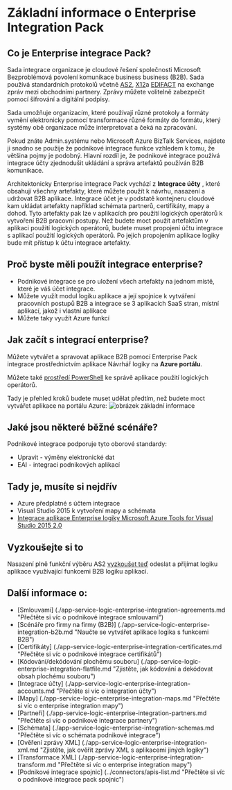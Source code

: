 <properties 
    pageTitle="Základní informace o integraci podnikových | Služba Microsoft Azure aplikací | Microsoft Azure" 
    description="Použití funkcí podnikové integrace povolit obrázku a integrace scénáře pro firmy pomocí aplikace logiky" 
    services="logic-apps" 
    documentationCenter=".net,nodejs,java"
    authors="msftman" 
    manager="erikre" 
    editor="cgronlun"/>

<tags 
    ms.service="logic-apps" 
    ms.workload="integration" 
    ms.tgt_pltfrm="na" 
    ms.devlang="na" 
    ms.topic="article" 
    ms.date="09/08/2016" 
    ms.author="deonhe"/>

# <a name="overview-of-the-enterprise-integration-pack"></a>Základní informace o Enterprise Integration Pack

## <a name="what-is-the-enterprise-integration-pack"></a>Co je Enterprise integrace Pack?
Sada integrace organizace je cloudové řešení společnosti Microsoft Bezproblémová povolení komunikace business business (B2B). Sada používá standardních protokolů včetně [AS2](./app-service-logic-enterprise-integration-as2.md), [X12](./app-service-logic-enterprise-integration-x12.md)a [EDIFACT](./app-service-logic-enterprise-integration-edifact.md) na exchange zpráv mezi obchodními partnery. Zprávy můžete volitelně zabezpečit pomocí šifrování a digitální podpisy. 

Sada umožňuje organizacím, které používají různé protokoly a formáty vymění elektronicky pomocí transformace různé formáty do formátu, který systémy obě organizace může interpretovat a čeká na zpracování. 

Pokud znáte Admin.systému nebo Microsoft Azure BizTalk Services, najdete ji snadno se použije že podnikové integrace funkce vzhledem k tomu, že většina pojmy je podobný. Hlavní rozdíl je, že podnikové integrace používá integrace účty zjednodušit ukládání a správa artefaktů používán B2B komunikace. 

Architektonicky Enterprise integrace Pack vychází z **Integrace účty** , které obsahují všechny artefakty, které můžete použít k návrhu, nasazení a udržovat B2B aplikace. Integrace účet je v podstatě kontejneru cloudové kam ukládat artefakty například schémata partnerů, certifikáty, mapy a dohod. Tyto artefakty pak lze v aplikacích pro použití logických operátorů k vytvoření B2B pracovní postupy. Než budete moct použít artefaktům v aplikaci použití logických operátorů, budete muset propojení účtu integrace s aplikací použití logických operátorů. Po jejich propojením aplikace logiky bude mít přístup k účtu integrace artefakty.  

## <a name="why-should-you-use-enterprise-integration"></a>Proč byste měli použít integrace enterprise?
- Podnikové integrace se pro uložení všech artefakty na jednom místě, které je váš účet integrace. 
- Můžete využít modul logiku aplikace a její spojnice k vytváření pracovních postupů B2B a integrace se 3 aplikacích SaaS stran, místní aplikací, jakož i vlastní aplikace
- Můžete taky využít Azure funkcí

## <a name="how-to-get-started-with-enterprise-integration"></a>Jak začít s integrací enterprise?
Můžete vytvářet a spravovat aplikace B2B pomocí Enterprise Pack integrace prostřednictvím aplikace Návrhář logiky na **Azure portálu**.  

Můžete také [prostředí PowerShell](https://msdn.microsoft.com/library/azure/mt652195.aspx "logiky aplikace témata Powershellu") ke správě aplikace použití logických operátorů. 

Tady je přehled kroků budete muset udělat předtím, než budete moct vytvářet aplikace na portálu Azure: ![obrázek základní informace](./media/app-service-logic-enterprise-integration-overview/overview-0.png)  

## <a name="what-are-some-common-scenarios"></a>Jaké jsou některé běžné scénáře?

Podnikové integrace podporuje tyto oborové standardy:   

- Upravit - výměny elektronické dat  
- EAI - integraci podnikových aplikací  

## <a name="heres-what-you-need-to-get-started"></a>Tady je, musíte si nejdřív
- Azure předplatné s účtem integrace
- Visual Studio 2015 k vytvoření mapy a schémata
- [Integrace aplikace Enterprise logiky Microsoft Azure Tools for Visual Studio 2015 2.0](https://aka.ms/vsmapsandschemas)  

## <a name="try-it"></a>Vyzkoušejte si to
Nasazení plně funkční výběru AS2 [vyzkoušet teď](https://github.com/Azure/azure-quickstart-templates/tree/master/201-logic-app-as2-send-receive) odeslat a přijímat logiku aplikace využívající funkcemi B2B logiku aplikací.

## <a name="learn-more-about"></a>Další informace o:
- [Smlouvami] (./app-service-logic-enterprise-integration-agreements.md "Přečtěte si víc o podnikové integrace smlouvami")
- [Scénáře pro firmy na firmy (B2B)] (./app-service-logic-enterprise-integration-b2b.md "Naučte se vytvářet aplikace logika s funkcemi B2B")  
- [Certifikáty] (./app-service-logic-enterprise-integration-certificates.md "Přečtěte si víc o podnikové integrace certifikátů")
- [Kódování/dekódování plochému souboru] (./app-service-logic-enterprise-integration-flatfile.md "Zjistěte, jak kódování a dekódovat obsah plochému souboru")  
- [Integrace účty] (./app-service-logic-enterprise-integration-accounts.md "Přečtěte si víc o integration účty")
- [Mapy] (./app-service-logic-enterprise-integration-maps.md "Přečtěte si víc o enterprise integration mapy")
- [Partneři] (./app-service-logic-enterprise-integration-partners.md "Přečtěte si víc o podnikové integrace partnery")
- [Schémata] (./app-service-logic-enterprise-integration-schemas.md "Přečtěte si víc o schémata podnikové integrace")
- [Ověření zprávy XML] (./app-service-logic-enterprise-integration-xml.md "Zjistěte, jak ověřit zprávy XML s aplikacemi jiných logiky")
- [Transformace XML] (./app-service-logic-enterprise-integration-transform.md "Přečtěte si víc o enterprise integration mapy")
- [Podnikové integrace spojnic] (../connectors/apis-list.md "Přečtěte si víc o podnikové integrace pack spojnic")



